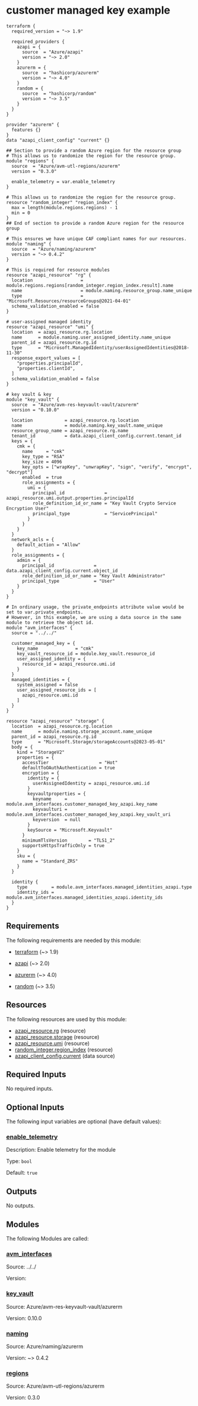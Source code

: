 <!-- BEGIN_TF_DOCS -->
# customer managed key example

```hcl
terraform {
  required_version = "~> 1.9"

  required_providers {
    azapi = {
      source  = "Azure/azapi"
      version = "~> 2.0"
    }
    azurerm = {
      source  = "hashicorp/azurerm"
      version = "~> 4.0"
    }
    random = {
      source  = "hashicorp/random"
      version = "~> 3.5"
    }
  }
}

provider "azurerm" {
  features {}
}
data "azapi_client_config" "current" {}

## Section to provide a random Azure region for the resource group
# This allows us to randomize the region for the resource group.
module "regions" {
  source  = "Azure/avm-utl-regions/azurerm"
  version = "0.3.0"

  enable_telemetry = var.enable_telemetry
}

# This allows us to randomize the region for the resource group.
resource "random_integer" "region_index" {
  max = length(module.regions.regions) - 1
  min = 0
}
## End of section to provide a random Azure region for the resource group

# This ensures we have unique CAF compliant names for our resources.
module "naming" {
  source  = "Azure/naming/azurerm"
  version = "~> 0.4.2"
}

# This is required for resource modules
resource "azapi_resource" "rg" {
  location                  = module.regions.regions[random_integer.region_index.result].name
  name                      = module.naming.resource_group.name_unique
  type                      = "Microsoft.Resources/resourceGroups@2021-04-01"
  schema_validation_enabled = false
}

# user-assigned managed identity
resource "azapi_resource" "umi" {
  location  = azapi_resource.rg.location
  name      = module.naming.user_assigned_identity.name_unique
  parent_id = azapi_resource.rg.id
  type      = "Microsoft.ManagedIdentity/userAssignedIdentities@2018-11-30"
  response_export_values = [
    "properties.principalId",
    "properties.clientId",
  ]
  schema_validation_enabled = false
}

# key vault & key
module "key_vault" {
  source  = "Azure/avm-res-keyvault-vault/azurerm"
  version = "0.10.0"

  location            = azapi_resource.rg.location
  name                = module.naming.key_vault.name_unique
  resource_group_name = azapi_resource.rg.name
  tenant_id           = data.azapi_client_config.current.tenant_id
  keys = {
    cmk = {
      name     = "cmk"
      key_type = "RSA"
      key_size = 4096
      key_opts = ["wrapKey", "unwrapKey", "sign", "verify", "encrypt", "decrypt"]
      enabled  = true
      role_assignments = {
        umi = {
          principal_id               = azapi_resource.umi.output.properties.principalId
          role_definition_id_or_name = "Key Vault Crypto Service Encryption User"
          principal_type             = "ServicePrincipal"
        }
      }
    }
  }
  network_acls = {
    default_action = "Allow"
  }
  role_assignments = {
    admin = {
      principal_id               = data.azapi_client_config.current.object_id
      role_definition_id_or_name = "Key Vault Administrator"
      principal_type             = "User"
    }
  }
}

# In ordinary usage, the private_endpoints attribute value would be set to var.private_endpoints.
# However, in this example, we are using a data source in the same module to retrieve the object id.
module "avm_interfaces" {
  source = "../../"

  customer_managed_key = {
    key_name              = "cmk"
    key_vault_resource_id = module.key_vault.resource_id
    user_assigned_identity = {
      resource_id = azapi_resource.umi.id
    }
  }
  managed_identities = {
    system_assigned = false
    user_assigned_resource_ids = [
      azapi_resource.umi.id
    ]
  }
}

resource "azapi_resource" "storage" {
  location  = azapi_resource.rg.location
  name      = module.naming.storage_account.name_unique
  parent_id = azapi_resource.rg.id
  type      = "Microsoft.Storage/storageAccounts@2023-05-01"
  body = {
    kind = "StorageV2"
    properties = {
      accessTier                   = "Hot"
      defaultToOAuthAuthentication = true
      encryption = {
        identity = {
          userAssignedIdentity = azapi_resource.umi.id
        }
        keyvaultproperties = {
          keyname     = module.avm_interfaces.customer_managed_key_azapi.key_name
          keyvaulturi = module.avm_interfaces.customer_managed_key_azapi.key_vault_uri
          keyversion  = null
        }
        keySource = "Microsoft.Keyvault"
      }
      minimumTlsVersion        = "TLS1_2"
      supportsHttpsTrafficOnly = true
    }
    sku = {
      name = "Standard_ZRS"
    }
  }

  identity {
    type         = module.avm_interfaces.managed_identities_azapi.type
    identity_ids = module.avm_interfaces.managed_identities_azapi.identity_ids
  }
}
```

<!-- markdownlint-disable MD033 -->
## Requirements

The following requirements are needed by this module:

- <a name="requirement_terraform"></a> [terraform](#requirement\_terraform) (~> 1.9)

- <a name="requirement_azapi"></a> [azapi](#requirement\_azapi) (~> 2.0)

- <a name="requirement_azurerm"></a> [azurerm](#requirement\_azurerm) (~> 4.0)

- <a name="requirement_random"></a> [random](#requirement\_random) (~> 3.5)

## Resources

The following resources are used by this module:

- [azapi_resource.rg](https://registry.terraform.io/providers/Azure/azapi/latest/docs/resources/resource) (resource)
- [azapi_resource.storage](https://registry.terraform.io/providers/Azure/azapi/latest/docs/resources/resource) (resource)
- [azapi_resource.umi](https://registry.terraform.io/providers/Azure/azapi/latest/docs/resources/resource) (resource)
- [random_integer.region_index](https://registry.terraform.io/providers/hashicorp/random/latest/docs/resources/integer) (resource)
- [azapi_client_config.current](https://registry.terraform.io/providers/Azure/azapi/latest/docs/data-sources/client_config) (data source)

<!-- markdownlint-disable MD013 -->
## Required Inputs

No required inputs.

## Optional Inputs

The following input variables are optional (have default values):

### <a name="input_enable_telemetry"></a> [enable\_telemetry](#input\_enable\_telemetry)

Description: Enable telemetry for the module

Type: `bool`

Default: `true`

## Outputs

No outputs.

## Modules

The following Modules are called:

### <a name="module_avm_interfaces"></a> [avm\_interfaces](#module\_avm\_interfaces)

Source: ../../

Version:

### <a name="module_key_vault"></a> [key\_vault](#module\_key\_vault)

Source: Azure/avm-res-keyvault-vault/azurerm

Version: 0.10.0

### <a name="module_naming"></a> [naming](#module\_naming)

Source: Azure/naming/azurerm

Version: ~> 0.4.2

### <a name="module_regions"></a> [regions](#module\_regions)

Source: Azure/avm-utl-regions/azurerm

Version: 0.3.0

<!-- END_TF_DOCS -->